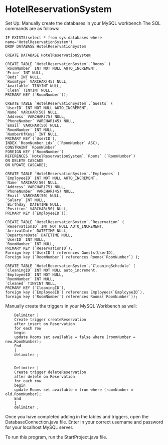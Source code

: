 # HotelReservationSystem

Set Up:
Manually create the databases in your MySQL workbench
The SQL commands are as follows:
    
    IF EXISTS(select * from sys.databases where name='HotelReservationSystem')
    DROP DATABASE HotelReservationSystem
    
    CREATE DATABASE HotelReservationSystem
    
    CREATE TABLE `HotelReservationSystem`.`Rooms` (
    `RoomNumber` INT NOT NULL AUTO_INCREMENT,
    `Price` INT NULL,
    `Beds` INT NULL,
    `RoomType` VARCHAR(45) NULL,
    `Available` TINYINT NULL,
    `Clean` TINYINT NULL,
    PRIMARY KEY (`RoomNumber`));
    
    CREATE TABLE `HotelReservationSystem`.`Guests` (
    `UserID` INT NOT NULL AUTO_INCREMENT,
    `Name` VARCHAR(50) NULL,
    `Address` VARCHAR(75) NULL,
    `PhoneNumber` VARCHAR(45) NULL,
    `Email` VARCHAR(50) NULL,
    `RoomNumber` INT NULL,
    `NumberOfKeys` INT NULL,
    PRIMARY KEY (`UserID`),
    INDEX `RoomNumber_idx` (`RoomNumber` ASC),
    CONSTRAINT `RoomNumber`
    FOREIGN KEY (`RoomNumber`)
    REFERENCES `HotelReservationSystem`.`Rooms` (`RoomNumber`)
    ON DELETE CASCADE
    ON UPDATE CASCADE);
    
    CREATE TABLE `HotelReservationSystem`.`Employees` (
    `EmployeeID` INT NOT NULL AUTO_INCREMENT,
    `Name` VARCHAR(50) NULL,
    `Address` VARCHAR(75) NULL,
    `PhoneNumber` VARCHAR(45) NULL,
    `Email` VARCHAR(50) NULL,
    `Salary` INT NULL,
    `Birthday` DATETIME NULL,
    `Position` VARCHAR(50) NULL,
    PRIMARY KEY (`EmployeeID`));
    
    CREATE TABLE `HotelReservationSystem`.`Reservation` (
    `ReservationID` INT NOT NULL AUTO_INCREMENT,
    `ArrivalDate` DATETIME NULL,
    `DepartureDate` DATETIME NULL,
    `UserID` INT NULL,
    `RoomNumber` INT NULL,
    PRIMARY KEY (`ReservationID`),
    Foreign key (`UserID`) references Guests(UserID),
    Foreign key (`RoomNumber`) references Rooms(`RoomNumber`) );
    
    CREATE TABLE `HotelReservationSystem`.`CleaningSchedule` (
    `CleaningID` INT NOT NULL auto_increment,
    `EmployeeID` INT NOT NULL,
    `RoomNumber` INT NULL,
    `Cleaned` TINYINT NULL,
    PRIMARY KEY (`CleaningID`),
    foreign key (`EmployeeID`) references Employees(`EmployeeID`),
    foreign key (`RoomNumber`) references Rooms(`RoomNumber`));


Manually create the triggers in your MySQL Workbench as well:

        Delimiter |
        Create trigger createReservation
        after insert on Reservation
        for each row
        begin
        update Rooms set available = false where (roomNumber = new.RoomNumber);
        End
        |
        delimiter ;


        Delimiter |
        Create trigger deleteReservation
        after delete on Reservation
        for each row
        begin
        update Rooms set available = true where (roomNumber = old.RoomNumber);
        End
        |
        delimiter ;

    
Once you have completed adding in the tables and triggers, open the DatabaseConnection.java file. Enter in your correct username and password for your localhost MySQL server.

To run this program, run the StartProject.java file.
